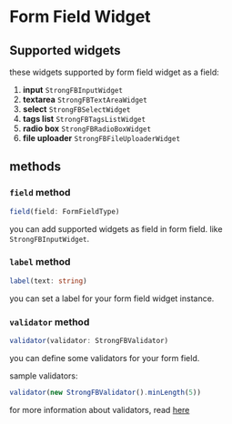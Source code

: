 # Form Field Widget


## Supported widgets

these widgets supported by form field widget as a field:

1. **input** `StrongFBInputWidget`
2. **textarea** `StrongFBTextAreaWidget`
3. **select** `StrongFBSelectWidget`
4. **tags list** `StrongFBTagsListWidget`
5. **radio box** `StrongFBRadioBoxWidget`
6. **file uploader** `StrongFBFileUploaderWidget`



## methods

### `field` method

```ts
field(field: FormFieldType)
```

you can add supported widgets as field in form field. like `StrongFBInputWidget`.

### `label` method

```ts
label(text: string)
```

you can set a label for your form field widget instance.

### `validator` method

```ts
validator(validator: StrongFBValidator)
```

you can define some validators for your form field.

sample validators:

```ts
validator(new StrongFBValidator().minLength(5))
```

for more information about validators, read [here](../concepts/validators.md)
